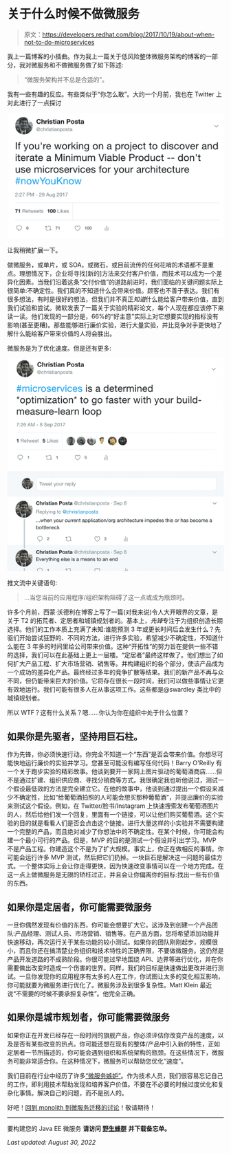 # 关于什么时候不做微服务

> 原文：<https://developers.redhat.com/blog/2017/10/19/about-when-not-to-do-microservices>

我上一篇博客的小插曲。作为我上一篇关于低风险整体微服务架构的博客的一部分，我对微服务和不做微服务做了如下陈述:

> “微服务架构并不总是合适的”。

我有一些有趣的反应。有些类似于“你怎么敢”。大约一个月前，我也在 Twitter 上对此进行了一点探讨

![](img/6b60e08426f73b9fab3e942876bf28ea.png)

让我稍微扩展一下。

做微服务，或单片，或 SOA，或微石，或目前流传的任何花哨的术语都不是重点。理想情况下，企业将寻找[新的]方法来交付客户价值，而技术可以成为一个差异化因素。当我们沿着这条“交付价值”的道路前进时，我们面临的关键问题实际上很简单:不确定性。我们真的不知道什么会带来价值。顾客也不善于表达。我们有很多想法，有时是很好的想法，但我们并不真正*知道*什么能给客户带来价值，直到我们试验和尝试。微软发表了一篇关于实验的精彩论文，每个人现在都应该停下来读一读。他们发现的一部分是，66%的“好主意”实际上对它想要实现的指标没有影响(甚至更糟)。那些能够进行廉价实验，进行大量实验，并比竞争对手更快地了解什么能给客户带来价值的人将会胜出。

微服务是为了优化速度。但是还有更多:

[![optimize bml](img/d38aab193fbe3da7a97e7b376354b3eb.png)](/sites/default/files/optimize-bml.png)

推文流中关键语句:

> …当您当前的应用程序/组织架构阻碍了这一点或成为瓶颈时。

许多个月前，西蒙·沃德利在博客上写了一篇(对我来说)令人大开眼界的文章，是关于 T2 的拓荒者、定居者和城镇规划者的。基本上，*先锋*专注于为组织创造长期选择。他们的工作本质上充满了未知:谁能预测 3 年或更长时间后会发生什么？先驱们开始尝试狂野的、不同的方法，进行许多实验，希望减少不确定性，不知道什么能在 3 年多的时间里给公司带来价值。这种“开拓性”的努力旨在提供一些不错的选择，我们可以在此基础上更上一层楼。“定居者”最终这样做了。他们想出了如何扩大产品工程、扩大市场营销、销售等。并构建组织的各个部分，使该产品成为一个成功的差异化产品。最终经过多年的竞争扩散等结果。我们的新产品不再与众不同，但仍能带来巨大的价值。它将存在很长一段时间，我们可以做些事情让它更有效地运行。我们可能有很多人在从事这项工作。这些都是@swardley 类比中的城镇规划者。

所以 WTF？这有什么关系？嗯……你认为你在组织中处于什么位置？

## 如果你是先驱者，坚持用巨石柱。

作为先锋，你必须快速行动。你完全不知道一个“东西”是否会带来价值。你想尽可能快地运行廉价的实验并学习。您甚至可能没有编写任何代码！Barry O'Reilly 有一个关于跑步实验的精彩故事。他谈到要开一家网上图片驱动的葡萄酒商店……但不是通过扩建、组织供应商、寻找分销商等方式。我很确定我也听他说过，测试一个假设最低效的方法是完全建立它。在他的故事中，他谈到通过提出一个假设来减少不确定性，比如“给葡萄酒拍照的人可能会想买那种葡萄酒”，并提出廉价的实验来测试这个假设。例如，在 Twitter/脸书/Instagram 上快速搜索发布葡萄酒图片的人，然后给他们发一个回复，里面有一个链接，可以让他们购买葡萄酒。这个实验的目的就是看看人们是否会点击这个链接。进行大量这样的小实验并不需要构建一个完整的产品，而且绝对减少了你想法中的不确定性。在某个时候，你可能会构建一个最小可行的产品。但是，MVP 的目的是测试一个假设并引出学习。MVP 不是产品工程。你建造这个不是为了扩大规模。事实上，你正在做相反的事情。你可能会运行许多 MVP 测试，然后把它们扔掉。一块巨石是解决这一问题的最佳方式。一个整体实际上会让你走得更快，因为快速改变事情可以在一个地方完成。在这一点上做微服务是无限的矫枉过正，并且会让你偏离你的目标:找出一些有价值的东西。

## 如果你是定居者，你可能需要微服务

一旦你偶然发现有价值的东西，你可能会想要扩大它。这涉及到创建一个产品团队:产品经理、测试人员、市场营销、销售等。在产品方面，您将希望添加功能并快速移动，再次运行关于某些功能的较小测试。如果你的团队刚刚起步，规模很小，而且你还在搞清楚业务组织和技术特性的正确界限，不要做微服务。这仍然是产品开发道路的不成熟阶段。你很可能过早地围绕 API、边界等进行优化，并在你需要做出改变时造成一个伤害的世界。同样，我们的目标是快速做出更改并进行测试。一旦你发现你的应用程序有太多的人在工作，你试图让太多的变化相互影响，你可能就要为微服务进行优化了。微服务涉及到很多复杂性。Matt Klein 最近说“不需要的时候不要承担复杂性”。他完全正确。

## 如果你是城市规划者，你可能需要微服务

如果你正在开发已经存在一段时间的旗舰产品，你必须评估你改变产品的速度，以及是否有某些改变的热点。你可能还想在现有的整体/产品中引入新的特性，正如定居者一节所描述的，你可能会遇到组织和系统架构的瓶颈。在这些情况下，微服务可能非常适合你。在这种情况下，微服务可以帮助您优化“速度”。

我们目前在行业中经历了许多[“微服务嫉妒”](https://www.thoughtworks.com/radar/techniques/microservice-envy)。作为技术人员，我们很容易忘记自己的工作，即利用技术帮助发现和培养客户价值。不要在不必要的时候过度优化和复杂化事情。解决自己的问题，而不是别人的。

好吧！[回到 monolith 到微服务迁移的讨论](http://blog.christianposta.com/microservices/low-risk-monolith-to-microservice-evolution/)！敬请期待！

* * *

要构建您的 Java EE 微服务 **请访问** [**野生蜂群**](https://developers.redhat.com/promotions/wildflyswarm-cheatsheet/) **并下载备忘单。**

*Last updated: August 30, 2022*